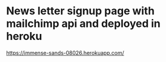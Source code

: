 # News letter signup page with mailchimp api and deployed in heroku

https://immense-sands-08026.herokuapp.com/
